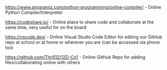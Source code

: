 https://www.programiz.com/python-programming/online-compiler/ - Online Python Compiler/Interpreter

https://codeshare.io/ - Online place to share code and collaborate at the same time, very useful for on the board

https://vscode.dev/ - Online Visual Studio Code Editor for editing our GitHub repo at school or at home or wherever you are (can be accessed via phone too)

https://github.com/Thrill12/12D-Co1 - Online GitHub Repo for adding files/collaborating online with others